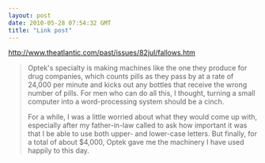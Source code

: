 ```yaml
---
layout: post
date: 2010-05-28 07:54:32 GMT
title: "Link post"
---
```

<http://www.theatlantic.com/past/issues/82jul/fallows.htm>

> Optek's specialty is making machines like the one they produce for drug companies, which counts pills as they pass by at a rate of 24,000 per minute and kicks out any bottles that receive the wrong number of pills. For men who can do all this, I thought, turning a small computer into a word-processing system should be a cinch.
>
> For a while, I was a little worried about what they would come up with, especially after my father-in-law called to ask how important it was that I be able to use both upper- and lower-case letters. But finally, for a total of about $4,000, Optek gave me the machinery I have used happily to this day.
